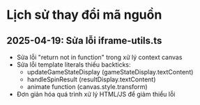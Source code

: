 
# Lịch sử thay đổi mã nguồn

## 2025-04-19: Sửa lỗi iframe-utils.ts
- Sửa lỗi "return not in function" trong xử lý context canvas
- Sửa lỗi template literals thiếu backticks:
  - updateGameStateDisplay (gameStateDisplay.textContent)
  - handleSpinResult (resultDisplay.textContent)
  - animate function (canvas.style.transform)
- Đơn giản hóa quá trình xử lý HTML/JS để giảm thiểu lỗi
